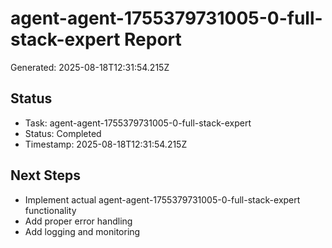 # agent-agent-1755379731005-0-full-stack-expert Report

Generated: 2025-08-18T12:31:54.215Z

## Status
- Task: agent-agent-1755379731005-0-full-stack-expert
- Status: Completed
- Timestamp: 2025-08-18T12:31:54.215Z

## Next Steps
- Implement actual agent-agent-1755379731005-0-full-stack-expert functionality
- Add proper error handling
- Add logging and monitoring
